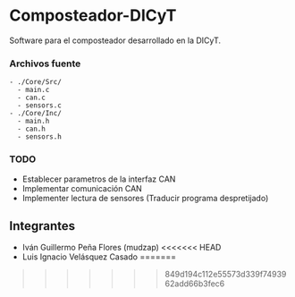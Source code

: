 # Composteador-DICyT
Software para el composteador desarrollado en la DICyT.

### Archivos fuente

```
- ./Core/Src/
  - main.c
  - can.c
  - sensors.c
- ./Core/Inc/
  - main.h
  - can.h
  - sensors.h
``` 
### TODO

- Establecer parametros de la interfaz CAN
- Implementar comunicación CAN
- Implementer lectura de sensores (Traducir programa despretijado)

## Integrantes

- Iván Guillermo Peña Flores (mudzap)
<<<<<<< HEAD
- Luis Ignacio Velásquez Casado 
=======

>>>>>>> 849d194c112e55573d339f7493962add66b3fec6
